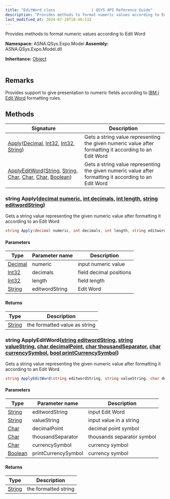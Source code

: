 ```yaml
---
title: "EditWord class                | QSYS API Reference Guide"
description: "Provides methods to format numeric values according to Edit Word "
last_modified_at: 2024-07-29T18:40:13Z
---
```


Provides methods to format numeric values according to Edit Word

**Namespace:** ASNA.QSys.Expo.Model
**Assembly:** ASNA.QSys.Expo.Model.dll

**Inheritance:** [Object](https://docs.microsoft.com/en-us/dotnet/api/system.object)
<br>
<br>

## Remarks

Provides support to give presentation to numeric fields according to [IBM i Edit Word](https://www.ibm.com/docs/en/i/7.2?topic=words-summary-coding-rules-edit) formatting rules. 


## Methods

| Signature | Description |
| --- | --- |
| [Apply](#string-applydecimal-numeric-int-decimals-int-length-string-editwordstring)([Decimal](https://docs.microsoft.com/en-us/dotnet/api/system.decimal), [Int32](https://docs.microsoft.com/en-us/dotnet/api/system.int32), [Int32](https://docs.microsoft.com/en-us/dotnet/api/system.int32), [String](https://docs.microsoft.com/en-us/dotnet/api/system.string)) | Gets a string value representing the given numeric value after formatting it according to an Edit Word
| [ApplyEditWord](#string-applyeditwordstring-editwordstring-string-valuestring-char-decimalpoint-char-thousandseparator-char-currencysymbol-bool-printcurrencysymbol)([String](https://docs.microsoft.com/en-us/dotnet/api/system.string), [String](https://docs.microsoft.com/en-us/dotnet/api/system.string), [Char](https://docs.microsoft.com/en-us/dotnet/api/system.char), [Char](https://docs.microsoft.com/en-us/dotnet/api/system.char), [Char](https://docs.microsoft.com/en-us/dotnet/api/system.char), [Boolean](https://docs.microsoft.com/en-us/dotnet/api/system.boolean)) | Gets a string value representing the given numeric value after formatting it according to an Edit Word

### string Apply([decimal numeric](https://learn.microsoft.com/en-us/dotnet/csharp/language-reference/builtin-types/floating-point-numeric-types), [int decimals](https://learn.microsoft.com/en-us/dotnet/csharp/language-reference/builtin-types/integral-numeric-types), [int length](https://learn.microsoft.com/en-us/dotnet/csharp/language-reference/builtin-types/integral-numeric-types), [string editwordString](https://learn.microsoft.com/en-us/dotnet/api/system.string?view=net-8.0))

Gets a string value representing the given numeric value after formatting it according to an Edit Word

```cs
string Apply(decimal numeric, int decimals, int length, string editwordString)
```

#### Parameters

| Type | Parameter name | Description
| --- | --- | ---
| [Decimal](https://docs.microsoft.com/en-us/dotnet/api/system.decimal) | numeric | input numeric value
| [Int32](https://docs.microsoft.com/en-us/dotnet/api/system.int32) | decimals | field decimal positions
| [Int32](https://docs.microsoft.com/en-us/dotnet/api/system.int32) | length | field length
| [String](https://docs.microsoft.com/en-us/dotnet/api/system.string) | editwordString | Edit Word

#### Returns

| Type | Description
| --- | ---
| [String](https://docs.microsoft.com/en-us/dotnet/api/system.string) | the formatted value as string

### string ApplyEditWord([string editwordString](https://learn.microsoft.com/en-us/dotnet/api/system.string?view=net-8.0), [string valueString](https://learn.microsoft.com/en-us/dotnet/api/system.string?view=net-8.0), [char decimalPoint](https://learn.microsoft.com/en-us/dotnet/csharp/language-reference/builtin-types/char), [char thousandSeparator](https://learn.microsoft.com/en-us/dotnet/csharp/language-reference/builtin-types/char), [char currencySymbol](https://learn.microsoft.com/en-us/dotnet/csharp/language-reference/builtin-types/char), [bool printCurrencySymbol](https://docs.microsoft.com/en-us/dotnet/api/system.boolean))

Gets a string value representing the given numeric value after formatting it according to an Edit Word

```cs
string ApplyEditWord(string editwordString, string valueString, char decimalPoint, char thousandSeparator, char currencySymbol, bool printCurrencySymbol)
```

#### Parameters

| Type | Parameter name | Description
| --- | --- | ---
| [String](https://docs.microsoft.com/en-us/dotnet/api/system.string) | editwordString | input Edit Word
| [String](https://docs.microsoft.com/en-us/dotnet/api/system.string) | valueString | input value in a string
| [Char](https://docs.microsoft.com/en-us/dotnet/api/system.char) | decimalPoint | decimal point symbol
| [Char](https://docs.microsoft.com/en-us/dotnet/api/system.char) | thousandSeparator | thousands separator symbol
| [Char](https://docs.microsoft.com/en-us/dotnet/api/system.char) | currencySymbol | currency symbol
| [Boolean](https://docs.microsoft.com/en-us/dotnet/api/system.boolean) | printCurrencySymbol | currency symbol

#### Returns

| Type | Description
| --- | ---
| [String](https://docs.microsoft.com/en-us/dotnet/api/system.string) | the formatted string
